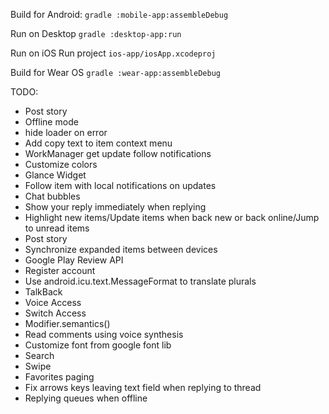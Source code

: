 Build for Android:
`gradle :mobile-app:assembleDebug`

Run on Desktop
`gradle :desktop-app:run`

Run on iOS
Run project `ios-app/iosApp.xcodeproj`

Build for Wear OS
`gradle :wear-app:assembleDebug`

TODO:
 + Post story
 + Offline mode
 + hide loader on error
 + Add copy text to item context menu
 + WorkManager get update follow notifications
 + Customize colors
 + Glance Widget
 + Follow item with local notifications on updates
 + Chat bubbles
 + Show your reply immediately when replying
 + Highlight new items/Update items when back new or back online/Jump to unread items
 + Post story
 + Synchronize expanded items between devices
 + Google Play Review API
 + Register account
 + Use android.icu.text.MessageFormat to translate plurals
 + TalkBack
 + Voice Access
 + Switch Access
 + Modifier.semantics()
 + Read comments using voice synthesis
 + Customize font from google font lib
 + Search
 + Swipe
 + Favorites paging
 + Fix arrows keys leaving text field when replying to thread
 + Replying queues when offline
